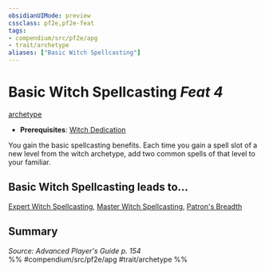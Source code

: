 ```yaml
---
obsidianUIMode: preview
cssclass: pf2e,pf2e-feat
tags:
- compendium/src/pf2e/apg
- trait/archetype
aliases: ["Basic Witch Spellcasting"]
---
```

# Basic Witch Spellcasting  *Feat 4*  
[archetype](rules/traits/archetype.md "Archetype Feat Trait")  

- **Prerequisites**: [Witch Dedication](compendium/feats/witch-dedication-apg.md)

You gain the basic spellcasting benefits. Each time you gain a spell slot of a new level from the witch archetype, add two common spells of that level to your familiar.

## Basic Witch Spellcasting leads to...

[Expert Witch Spellcasting](compendium/feats/expert-witch-spellcasting-apg.md), [Master Witch Spellcasting](compendium/feats/master-witch-spellcasting-apg.md), [Patron's Breadth](compendium/feats/patrons-breadth-apg.md)

## Summary

*Source: Advanced Player's Guide p. 154*  
%% #compendium/src/pf2e/apg #trait/archetype %%